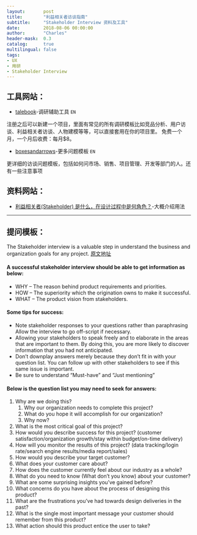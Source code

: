 ```yaml
---
layout:       post
title:        "利益相关者访谈指南"
subtitle:     "Stakeholder Interview 资料及工具"
date:         2018-08-06 00:00:00
author:       "Charles"
header-mask:  0.3
catalog:      true
multilingual: false
tags:
- UX
- 用研
- Stakeholder Interview
---
```



## 工具网站：

-  [talebook][1]-调研辅助工具 `EN`

注册之后可以新建一个项目，里面有常见的所有调研模板比如竞品分析、用户访谈、利益相关者访谈、人物建模等等，可以直接套用在你的项目里。
免费一个月，一个月后收费：每月$8。

- [boxesandarrows][2]-更多问题模板 `EN`

更详细的访谈问题模板，包括如何问市场、销售、项目管理、开发等部门的人。还有一些注意事项


## 资料网站：
- [利益相关者(Stakeholder) 是什么，在设计过程中是何角色？][3]-大概介绍用法

---- 
## 提问模板：

The Stakeholder interview is a valuable step in understand the business and organization goals for any project. [原文地址][4]

#### A successful stakeholder interview should be able to get information as below:
* WHY – The reason behind product requirements and priorities.
* HOW – The superiority which the origination owns to make it successful.
* WHAT – The product vision from stakeholders.

#### Some tips for success:
* Note stakeholder responses to your questions rather than paraphrasing
Allow the interview to go off-script if necessary.
* Allowing your stakeholders to speak freely and to elaborate in the areas that are important to them. By doing this, you are more likely to discover information that you had not anticipated.
* Don’t downplay answers merely because they don’t fit in with your question list. You can follow up with other stakeholders to see if this same issue is important.
* Be sure to understand “Must-have” and “Just mentioning”

#### Below is the question list you may need to seek for answers:
1. Why are we doing this?
	1. Why our organization needs to complete this project?
	2. What do you hope it will accomplish for our organization?
	3. Why now?
2. What is the most critical goal of this project?
3. How would you describe success for this project? (customer satisfaction/organization growth/stay within budget/on-time delivery)
4. How will you monitor the results of this project? (data tracking/login rate/search engine results/media report/sales)
5. How would you describe your target customer? 
6. What does your customer care about?
7. How does the customer currently feel about our industry as a whole?
8. What do you need to know (What don’t you know) about your customer? 
9. What are some surprising insights you’ve gained before?
10. What concerns do you have about the process of designing this product?
11. What are the frustrations you’ve had towards design deliveries in the past?
12. What is the single most important message your customer should remember from this product?
13. What action should this product entice the user to take?








[1]:	https://talebook.io/ "Talebook"
[2]:	http://boxesandarrows.com/a-stakeholder-interview-checklist/
[3]:	https://zhuanlan.zhihu.com/p/36838131
[4]:	https://www.uxapprentice.com/resources/stakeholder-interview-template/

